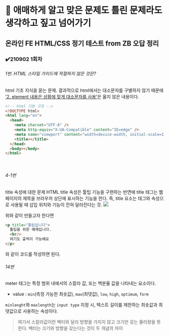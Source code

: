 # :bookmark: 애매하게 알고 맞은 문제도 틀린 문제라도 생각하고 짚고 넘어가기

## 온라인 FE HTML/CSS 정기 테스트 from ZB 오답 정리

### ✔️210902 1회차

###### 1번. HTML 스타일 가이드에 적절하지 않은 것은?

html 기초 지식을 묻는 문제.
결과적으로 html에서는 대소문자를 구별하지 않기 때문에 <u>'2. element 내용은 상황에 맞게 대소문자를 사용'</u>은 옳지 않은 내용이다.

```html
<!-- html 기본 구조 -->
<!DOCTYPE html>
<html lang="en">
  <head>
    <meta charset="UTF-8" />
    <meta http-equiv="X-UA-Compatible" content="IE=edge" />
    <meta name="viewport" content="width=device-width, initial-scale=1.0" />
    <title></title>
  </head>
  <body></body>
</html>
```

<br/>

###### 4-1번
title 속성에 대한 문제
HTML title 속성은 툴팁 기능을 구현하는 반면에 title 태그는 웹페이지의 제목을 브라우저 상단에 표시하는 기능을 한다. 즉, title 요소는 태그와 속성으로 사용될 때 삽입 위치와 기능이 전혀 달라진다는 것.
![](https://lh4.googleusercontent.com/2XNyu5IdqWpV31InVp5veAvZw7zbELI3w2notXyjYUH-IP_nAg3KEx54Ab_NeiFf4MZvGBdjLqEZh5sDjPOJAqcE7bdeOBkSHFvWEG6r5ObhmUKux-p4oCVRo-u3QgRbVA=w740)

위와 같이 만들고자 한다면
```html
<p title="툴팁입니다">
  툴팁을 위한 예제입니다.
  <br/>
  여기도 출력이 가능해요
</p>
```
와 같이 코드를 작성하면 된다.

###### 14번
meter 태그는 특정 범위 내에서의 스칼라 값, 또는 백분율 값을 나타내는 요소이다.

  - value : 
  `min`(측정 가능한 최솟값), `max`(최댓값), `low`, `high`, `optimum`, `form`

`minlenght`와 `maxlength`는 `input type` 지정 시, 텍스트 길이를 제한하는 최솟값과 최댓값으로 사용하는 속성이다.

>여기서 스칼라값이란 벡터와 달리 방향을 가지지 않고 크기만 갖는 물리량을 뜻한다. 벡터는 크기와 방향을 갖는다는 것이 두 개념의 차이